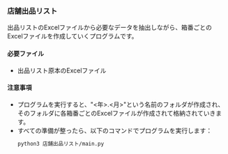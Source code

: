 ### 店舗出品リスト
出品リストのExcelファイルから必要なデータを抽出しながら、箱番ごとのExcelファイルを作成していくプログラムです。

#### 必要ファイル
- 出品リスト原本のExcelファイル

#### 注意事項
- プログラムを実行すると、"<年>.<月>"という名前のフォルダが作成され、そのフォルダに各箱番ごとのExcelファイルが作成されて格納されていきます。
- すべての準備が整ったら、以下のコマンドでプログラムを実行します：  
  ```bash
  python3 店舗出品リスト/main.py